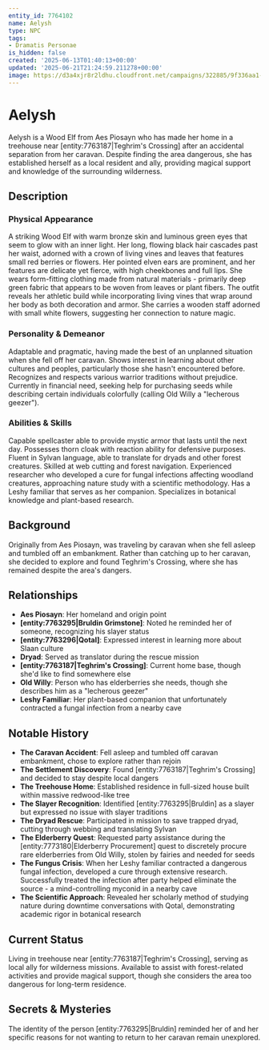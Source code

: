 ```yaml
---
entity_id: 7764102
name: Aelysh
type: NPC
tags:
- Dramatis Personae
is_hidden: false
created: '2025-06-13T01:40:13+00:00'
updated: '2025-06-21T21:24:59.211278+00:00'
image: https://d3a4xjr8r2ldhu.cloudfront.net/campaigns/322885/9f336aa1-5468-4d8b-8260-84d5dac9fe5c.jpg
---
```


# Aelysh

Aelysh is a Wood Elf from Aes Piosayn who has made her home in a treehouse near [entity:7763187|Teghrim's Crossing] after an accidental separation from her caravan. Despite finding the area dangerous, she has established herself as a local resident and ally, providing magical support and knowledge of the surrounding wilderness.

## Description

### Physical Appearance

A striking Wood Elf with warm bronze skin and luminous green eyes that seem to glow with an inner light. Her long, flowing black hair cascades past her waist, adorned with a crown of living vines and leaves that features small red berries or flowers. Her pointed elven ears are prominent, and her features are delicate yet fierce, with high cheekbones and full lips. She wears form-fitting clothing made from natural materials - primarily deep green fabric that appears to be woven from leaves or plant fibers. The outfit reveals her athletic build while incorporating living vines that wrap around her body as both decoration and armor. She carries a wooden staff adorned with small white flowers, suggesting her connection to nature magic.

### Personality & Demeanor

Adaptable and pragmatic, having made the best of an unplanned situation when she fell off her caravan. Shows interest in learning about other cultures and peoples, particularly those she hasn't encountered before. Recognizes and respects various warrior traditions without prejudice. Currently in financial need, seeking help for purchasing seeds while describing certain individuals colorfully (calling Old Willy a "lecherous geezer").

### Abilities & Skills

Capable spellcaster able to provide mystic armor that lasts until the next day. Possesses thorn cloak with reaction ability for defensive purposes. Fluent in Sylvan language, able to translate for dryads and other forest creatures. Skilled at web cutting and forest navigation. Experienced researcher who developed a cure for fungal infections affecting woodland creatures, approaching nature study with a scientific methodology. Has a Leshy familiar that serves as her companion. Specializes in botanical knowledge and plant-based research.

## Background

Originally from Aes Piosayn, was traveling by caravan when she fell asleep and tumbled off an embankment. Rather than catching up to her caravan, she decided to explore and found Teghrim's Crossing, where she has remained despite the area's dangers.

## Relationships

- **Aes Piosayn**: Her homeland and origin point
- **[entity:7763295|Bruldin Grimstone]**: Noted he reminded her of someone, recognizing his slayer status
- **[entity:7763296|Qotal]**: Expressed interest in learning more about Slaan culture
- **Dryad**: Served as translator during the rescue mission
- **[entity:7763187|Teghrim's Crossing]**: Current home base, though she'd like to find somewhere else
- **Old Willy**: Person who has elderberries she needs, though she describes him as a "lecherous geezer"
- **Leshy Familiar**: Her plant-based companion that unfortunately contracted a fungal infection from a nearby cave

## Notable History

- **The Caravan Accident**: Fell asleep and tumbled off caravan embankment, chose to explore rather than rejoin
- **The Settlement Discovery**: Found [entity:7763187|Teghrim's Crossing] and decided to stay despite local dangers
- **The Treehouse Home**: Established residence in full-sized house built within massive redwood-like tree
- **The Slayer Recognition**: Identified [entity:7763295|Bruldin] as a slayer but expressed no issue with slayer traditions
- **The Dryad Rescue**: Participated in mission to save trapped dryad, cutting through webbing and translating Sylvan
- **The Elderberry Quest**: Requested party assistance during the [entity:7773180|Elderberry Procurement] quest to discretely procure rare elderberries from Old Willy, stolen by fairies and needed for seeds
- **The Fungus Crisis**: When her Leshy familiar contracted a dangerous fungal infection, developed a cure through extensive research. Successfully treated the infection after party helped eliminate the source - a mind-controlling myconid in a nearby cave
- **The Scientific Approach**: Revealed her scholarly method of studying nature during downtime conversations with Qotal, demonstrating academic rigor in botanical research

## Current Status

Living in treehouse near [entity:7763187|Teghrim's Crossing], serving as local ally for wilderness missions. Available to assist with forest-related activities and provide magical support, though she considers the area too dangerous for long-term residence.

## Secrets & Mysteries

The identity of the person [entity:7763295|Bruldin] reminded her of and her specific reasons for not wanting to return to her caravan remain unexplored.